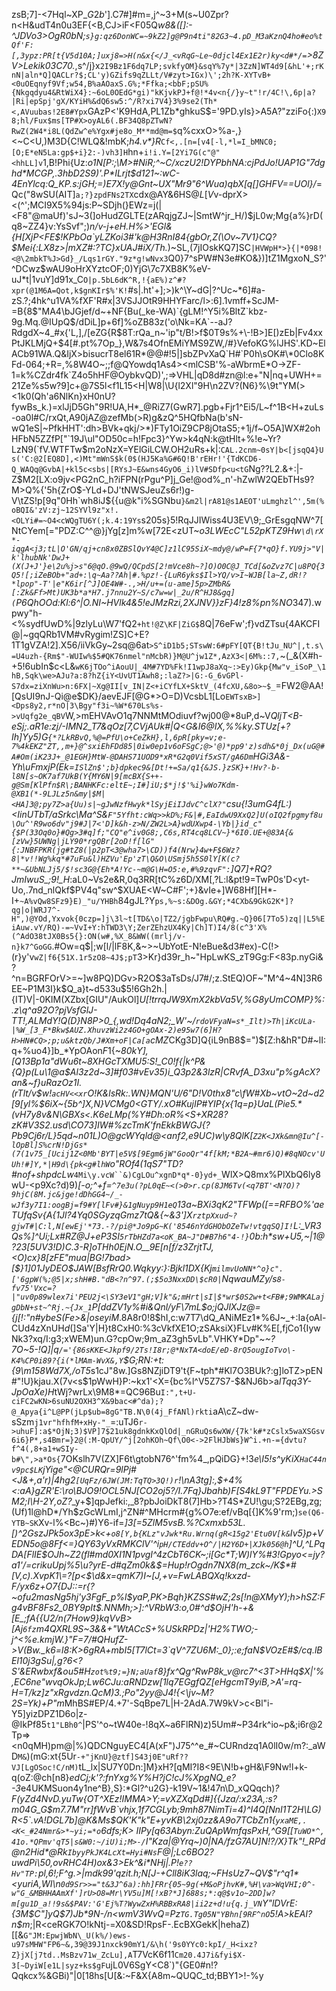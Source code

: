 zsB;7]-<7Hql~XP_$G2b%f$'].C7#]#m=,j^~3+M(s~U0Zpr?n<H&udT4n0u3EF{<B,CJ>iF<F05Q*w8&([]:-^JDVo3>OgR0bN;`s}g:qz6DonWC=~9kZ2]g@P9n4ti"82G3~4.pD_M3aKznQ4ho#eo%tQf'F:[,3ypz:PR[t{V5d10A;]uxj8=>H(n&x{</J_<vRqG~Le~0djcl4Ex1E2r)ky<d#*/=`>8ZV>Lekik03C70.*,s^/j}x`2I9Bz1F6dq7LP;svkfyOM}&sqY%7y*|3ZzN]WT4d9[&hL'+;rKnN|aln*Q]QACLr?$;CL'y)GZifs9qZLLt/V#zyt>IGx)\';2h?K-XYTvB+<0uOEqnyf9Vf;w54,B%aAOaxS.G%;*Ffka;<bbF;pSU%{Nkgqdyu4&RtWiX4}:~6oL0OEdG*gi)"kKjvkPJ+f@!*4v<n{/}y~t"!r/4C!\,6p|a?|Ri|epSpj'gX/KYiH%&dQ6sw5:^/R?xi7V4}3%9se2(Th*<,AVuubas!2E8#Ypx`GAzP<'K9HdA,PL1Zb*ghkuS$='9PD.yIs}>A5A?"zziFo{:)`X98;hl/Fux$ms[TP#X>oyAL6(.BF34Q8pZTwN?RwZ(2W4*i8L(QdZw^e%Ygx#je8o_M**md@m=$`q%cxxO>%a-,}<~C<U,)M3D{C!WLQ&!mbK;_h4.v*}R_`Cf<,.[n=[v4[-l,*l=I_bMNC0;[O;E*eN5La:gp$+i}2:-)vh3]H`hn+`i!i.Y=[2Yi7G(c"@"<hhLL]v`1,B!Phi{Uz:_o1N[P:;\M>#*NiR;^~C/xczU2!DYPbhN*A:cjPdJo!UAP1G"7dghd\*MCGP,.3hbD2S9)'.P*ILrjt$d121~:wC-4EnYlcq:Q_KP.s:jGH;=)E7X!y@Gnt~UX"Mr9"6^Wua)qbX[q[]GHFV==UOl}/_=Qc("8wSU(AIT]`a;?}zpdFNs2TX`cdx@AY&6HS@$L[V$v-dprX><(^';MCI9X5%94js:P~SDjh(}EWz=j(|<F8"@maUf)'sJ~3(]oHudZGLTE(zARqjgZJ~|SmtW^jr_H/)$jL0w;Mg{a%}rD(q8~ZZ4}v:YsSvf";)_n/v-j+eH.H%>'EGl&{H[XjP<FE$!KPbOa`yLZKoi3#'k@H3RnI84{gbOr,Z(\Ov~7V1}CQ?$Mei{:LX8z>|mXZ#:?TC}xUAJ#iX/Th._)~SL,(7jIOskKQ7]SC`|HVWpH*>}{|*098!<@\2mbkT%J>Gd}_/Lqs1rGY."9z*g!wNvx3`Q0}7^sPW#N3e#KO&})]tZ1MgxoN_S?'^DCwz$wAU9oHrXYztcOF;0)YjG\7c7XB8K%eV-uJ*t|1vuY]d91x_C`O|p.5bL6dK^R,!{aE%)z^#?xpr(@1M6A=Qot,k$gnKIr$%'K!`#s|.ht'+];>)k^\Y~dG|?^Uc~*6]#a-zS.?;4hk^u1VA%fXF'R#<vqFR>x|3VSJJOtR9HHYFarc/l>:6].1vmff+ScJM-=B{8$"MA4\bJGjef/d~+NF{Bu(_ke-WA)`{gLM!^Y5i%BltZ`kbz-9g.Mq.@IUpQ$/dDiL]p+6f]%oZB83z('o\Nk=KA`--aJ?RdgdX~4_#x{'L,],/[eZG{R$8T:rQa_n~'ip"t/B!>f$0T9s%+\-!B>]E[)zEb|Fv4xxPtJKLMjQ+$4[#.pt%7Op_},W&7s4OfnEMiYMS9ZW,/#}VefoKG%lJHS'.KD~ElACb91WA.Q&IjX>bisucrT8el61R*@@#!5|]sbZPvXaQ`H#`P0h\sOK#\*0Clo8KFd-064;+R=,%8W4O~;;f@QYowdq1As4><mlCSB'%-aWbrmE*O->ZF-1=k%CZdr4fk`Z4o5hHF@OybkvQD)',;=>VHL|qD8d#zn@l:e+"N|nq+UWH+=21Ze%s5w?9]c+@7S5l<f1L15<H|W8|\U{l2Xl"9H\n2ZV?(N6}%\9t"YM(><1k0(Qh'a6NlKn}xH0nU?fywBs_k.)=xlJjD5Gh"9R!UA,H*_@RiZ7(GwR7].pgb+Fjr1^Ei5/L~f^1B<H+zuLs-oa0l#C/rxQt,A90jAZ@zefMb(>R)g&zQ^5HQfbNa(b'sN-wQ1eS|~PfkHHT':dh>BVk+qkj/>*)FTy1OiZ9CP8jOtaS5;+1j/f~O5A]WX#2ohHFbN5ZZfP["`19J\ul"OD50c=h!Fpc3}^Yw>k4qN:k@tHlt+%!e~Yr?LzN9(`fV.WTFTw$m2oNzX=YElGiLCW.OH2uRs+k|:`CAL.2cnm~0sY|b<[jsqQ4}Us('C:@2[EQ8D],<)Mt"mWnS$k(0$(HJ5Ka%G#6Q!B'rEHr!'{TdKCD6-Q_WAQq@GvbA|+kl5c<sbs|[RYsJ~E&wns4GyO6_i)lV#SDfp<u<tG`Ng??L2.&+:|-Z$M2[LX:o9jv<PG2nC_h?iFPN(rPgu^P]j_Ge!@od%_n'-hZwlW2QEbTHs9?M>Q%{'5h{ZrO$-YLd+DJ'tNWSJeuZs6r!)g-V\tZS!p[9q"0Hh`wh8iJ${{u@k"i%SGNbu`}&m2l|rA81@s1AEOT'uLmghzl^',5m(%oBQI&'zV:zj~12SYVl9z"x!.<OLYi#=~O4<cWQgTU6Y(;k.4:19Ys`s205s}5!RqJJIWiss4U3EV\9;\_GrEsgqNW^7[NtCYem[="PDZ:C^^@}jYg[z]m%w[72E<zUT~*o3LWEcC"L52pKTZ9Hw`\d\rX*-iqgA<j3;tL|O'GN/qj+cn8x0ZBSlQvY4@C]z1lC95SiX~mdy@/wP=F{7*qO}f.YU9j>"V|k'lhubNk'DwJ+(X(J+J'}e\2u%j>s"6@qO.@9wQ/QCpdS[2!mVce8h~?]O)O0C@J_TCd[&oZvz7C|u8PQ{3Q5![;iZeBOb+"ad+:\q~Aa??Ah|#.%pz!-{LuR6yks$Il>YQ/v>I~WJB[la~Z,dR!?*lpop"-T'|e"K6ir[^J]OE4W#-.,>H/u+=(u-ame]5p>ZMbR&[:Zk&Ff>Mt)UK3b*a*H7.j7nnu2Y~S/c7w=w|_2u/R^HJ8&gq](`P6QhOOd:Kl:6^|O.NI~HVlk4&5!eJMzRzi,2XJNV}}zF}4!z8%pn%NO*347).wpwy"h-<%sydfUwD%|9zlyLu\\W7'fQ2`+ht!@Z\KF|ZiG$`8Q|76eFw';f}vdZTsu{4AKCFI@|~gqQRb1VM#vRygim!ZS]C+E?1T1gVZA!2].X56/iiVkGy~2sq@6at`>S^iD1b5;STswW:6#pFY[QT{B!tJu_NU^|,t.s\=U4uzh-{Rm$"-WUIw%$5#QK76nmel"nMcbR)}M@U^jw1Z*,AzX3<|6M%::7,`~(_&(X#h-+5!6ubIn$c<L&`wK6jTOo^iAouU|_4M#7YD%Fk!I1wpJ8aXq~:>Ey)Gkp{Mw"v_iSoP_\1hB,Sqk\we>AJu?a:8?hZ{iY<UvUT1Awh8;:laZ?>|G:-G_6vGPl-S7dx=ziXnWu>n:6FX|~Xg@II[v_IN|Z<+iCYfLX+SktV_(4fcXU,&8o>~$_`=FW2@AA![QsUI9nJ-Qi@e$DK}/aevEJF[@G*>O=D)VcsbL1[Lo`EWTsxB>]<Dps8y2,r*nO|3\Bgy"f3i~%W*670Ls%s->vUqfg2e_qBV`W,>mEHVAvO1q7NNMtMOdiuvf?wj00@*8uP,d~V*QljT<B-eSj;.aR1e:zj/-IMN2_T7&qOz[7,CVjAUk#|Q<G&I6@IX,%%ky.STUz[+?Ih]Yy5)G`{*?LkRBvQ,%@=PfU\o+CeZkH},l,6pR[pky=v;e-7%4kEKZ"ZT,,m+}@^sxiEhFDd85|0iw0ep1v6oFSgC;@>'@)*pp9'z)sdh&*0j_Dx(uG@#A#Om(iK23J+_@1EGH}MtW-@DAHS71UOD9*xR*G2q0Vif5xST/gA6Dm`HGi3A&-Yh\uFmxjP(Ek=`ISlZn$';b}dpkec9&[Dt!+=Sa/q1{&JS.}zSK}+!Hv?-b-l8N[s~OK7af7UkB(Y{MY6N|9[mcBX{S++-g@Sm[KlPfn$R\;BANHKFc:eltE~;I#]iU;$*j!$'%i}wWo7Kdm-@XB1(*-9LJLz5n&my|$M|<HA]3@;py7Z>a{Uu)s|~gJwNzfHwyk*lSyjEiIJdvC^clX?"`csu{!3umG4fL:)<IinUTbT/aSrkc\Ma^S&`F"5Yfht:cWq>>kD%;F&|#,EaIdwU9XxQ2]U(oIQ2fpgmyf8u\Ou^'R9wo6dv"j9#J|7<'D]k&h-z>N/ZW2L>A}wdUXwp4-\Yb|}id_c"{$P(33Oq0o}#Qg>3#q]f;"CQ"e^iv0G8;,C6s,RT4cq8LCV~}*6I0.UE+@83A{&[zVw}5UWNg|jLY90*rgQBr[2oD!f[lG"{:JNBFPKR(jg#tZ8(|p2pT<3@wha7>\CD))f4(Nrw}4w+F$6Wz?8|*v!!Wg%kq*#7uFu&l)HZVu'Ep'zT\Q&O\USmj5h5S0lY[K(c?**~&UbNLJj5/$!sc3G@{Eh*A!Yc-~m@G\H=O5:e,#%9zqvF":`]Q7]+RQ?JmIwuS_;9!_H*:aL0~Vs2e&R,0q3RR[tC%z6D/XM[,?L:l&pt!9=TwP0s'D<yt-Uo,.7nd_nlQkf$PV4q"sw^$XUAE<W~C#F';+}&vIe+]W68Hf][H*-I+`~A%vQw8SFz9}E)_"u/YHBh`84gJL?Y`ps,%~s:&DOg.&GY;*4CXb&9GkG2K*]?qg|o|WRJ7^-H",)@YOd,Yxvok{0czp=]j\3l~t[TD&\o|TZ2/jgbFwpu\RQ#g.~Q}06[7To5)zq||L5%EiAuw.vY/RQ)-=~VvI+Y:hTWD3\Y;ZerZEhzUX4Ky|Ch]T)I4/8(c^3'X%(^AdO38tJX0Bs5{}:ON(w#,%X_8&WW((mrlj/v-n}k7^GoGG`.#Ow=q$|;w[l/|lF8K,&~\>~UbYotE-N!eBue&d3#ex)-C(!>(r}y'v`wZ|f6{51X.1r5zO8~4J$;pT`3>Kr}d39r_h~"HpLwKS_zT9Gg:F<83p.nyGi&?^n=BGRFOrV>=~]w8PQ)DGv>R2O$3aTsDs/J7#/;z.StEQ)OF~"M^4~4N]3R6EE~P1M3I}k$Q_a}t~d533u$5!6Gh2h.|{IT)V|-0KIM(XZbx[GIU"/AukOl]*U[!trrqJW9XmX2kbVa5V,%G8yUmCOMP}%:.z\q^a92O?pjVsfGlJ-TT!,ALMdY!Q(D}N8P>0_{,wd!Dq4aN2;_W'~/`rdoVFyaN=s*_Ilt)>Th|iKcULa-|%W_[3_F*Bkw$AUZ.XhuvzWi2z4GO+gOAx-2)e95w7(6]H?H>HN#CQ>;p;u&ktzQb/J#Xm+oF|Ca[a`cMZ*CKg3D]Q{iL9nB8$=")$[Z:h&hR"D#~lI:q+%uo4}]b_*YpOAon$F%E/dzjQo[z7$1{~_80kY],[Q13Bp1a"dWu6t~8XHGcTXMU5:S!_C0!f{|k^P&{Q}p(Lu\1@a$Al3z2d~3]#f03#vEv35)i_Q3p2&3lzR|CRvfA_D3xu"p\%gAcX?an&~f}uRazOz1I.(rTlt/v$w!`acHV<<xr`O!K&lsRk:.WN}MQN'U/6"D!V0thx8"c\fW#Xb~vtO~2d~d2[9[yl%$6iX~{5b^]X,N}VCMg0<GTY/.xO#KujIP#YIP{x{1q=p}UaL(Pie5.*(vH7y8v&N\GBXs<.K6eLMp(%Y#Dh:oR%<S<gGf>+XR28?zK#V3S2.usd\CO73]IW#%zcTmK'fnEkkBWGJ{?Pb9Cj6r/L}5qd~*n01L)O@gcWYqld@<anf2,e9UC)w\y8QlK[`Z2K<JXk&mn@Iu^[-lOpBl]S%crN!DjGs*(7(1v75_[Ucij1Z<0Mb'BYT|e5V$[9Egm6jW"GooQr"4f[kM;*B2A~#mr6)Q)#8qNOcv'UUh!#]Y,*|H9d\{pk<g#lhW`o"ROf4(1qS7"TD*?#nof+shpdcLw_`4Mi\y.vcW``&)CgLOu^xgnD*q*-0}yd+_`WlX>Q8mx%PlXbQ6ly8wU-<p9Xc?d)9)_[-_o;^+f=`^7e3u(?pL0qE~<(>0>r.cp(8JM6Tv(<q7BT'<N?O)?9hjC(8M.jc&jge!dDhGG4~/_-wJf3y7I1:oogBj=f9#Y[lFv#}&1gNuyp9H1eQ`13a~BXi3qK2"TFWp(\[==RFBO%'aeTUfqSv{A{1Jl?4Yq0SGyzqGmz7tQ_&{~&3']X`rztpXxud~?gjwT#|C:l,N[ewEj'*73.-?/pi@*Jo9pG~K('8546nYdGHObOZeTw!vtgqSQ]I!`L:_VR3Qs%]^Ui;Lx#RZ@J+eP3SI`5rTbHZd7a<oK_BA~J"D#B7h6"4-!}`0b:h*sw+U5,~|1@?23[5UV3!D)C.3-R]oTHh0EjN.O__9E[n[f/z3ZrjtTJ,<O)cx}8[zFE"mua|BG!7bad>[$}1]01JyDEO$JAW[BsfRrQ0.Wqkyy:}:Bj$kl1$DX{Kj`milmvUoNN*^o}c".['6gpW(%;@5|x;shH#B."dB<?n^97.(;$5o3NxxDD\$cR0|`NqwauMZy/s`8-fv75'Vxc=?|"uv0p89wlex7i'PEU2j<\SY3eV1"gH;V]k"&;mHrt|sI|$*wr$0S2w+t<FB#;9WMKALajgDbN+st~^Rj.~{Jx_1`P[ddZV1y%#i&Qnl/yF\7mL$o;jQJlXJz@\={j[!:"n#ybeS(Fe>&|oseyiM_.8A8r0!8$hI,c:w7T7\dQ_ANiMEz1*%6J~_+:Ia{oAl-CUd4zXnUH$d$(]Sa'Y|H}t8CxH0:%3cVkfXE1O;zSAksiX}FLv#K%E[,fjCo1{IywNk3?xq/I:g3;xWEM)un.G?cpOw;9m_aZ3gh5vLb".VHKY*Dp"~*~?7O~5-!Q]|q`/='{86sKKE<Jkpf9/2Ts!I8r;@*NxTA<doE/eD-8rQ5ougIoTvo\-K4%CP0i89?{i(*lMAm-WvX&,Y`$G;RN:+t:{9\m158Wd7X,/oT5*s1cJ"8w.]Gs8NZjiDT9't{F~tph*#Kl7O3BUk?:g]loTZ>pEN#"!U}kjau.X(7v<s$1pWwH}P:~kx1'<X={bc%l^V5Z7S7-$&NJ6b>a*lTqq3Y-JpOaXe)H*tWj?wrLx\9M8*=QC96Bu`I:",t+U-ciFC2wKN>6suNU2OXH3^X&9bac<#^da);?@_Apya{i^L@PP(jLp$ub=8gG"TB.N\0(4j_FfANl)rkti`aA\cZ~dw-sSzm`j1vr"hfhfM+xHy-"_`=:uTJ6`r->uhuF]:a$*OjN;3)$VP]7$21uk8gdnkKxQlOd|_nGRuQs6wXW/{7k'k#*zCslx5waXSGsv6i6}P*,s4Bmr=}2@(:M-QpUY/^j[2ohKOh~Qf\O0<->2FlHJbWs}W^i.+n-={dvtu?f^4(,8+a1+wSIy-b#\",>a*Os{`7OKslh7V(ZX]F6t\gtobN76^'fm%4_,pQiDG}+!3*e\I5!s^yKiX`HaC44nv9pc$LK`jYige"<@CURQr=9lPj#<J&+,a'r)|4hg2`[UqFz/6JW(JM:TqTQ>3Q!)r`!\nA3tg]:,$+4%<:aA}gZR'E:\ro\BJO9!OCL5NJ[CO2oj5?/I.7Fq}Jbahb)F[S4kL9T"FPDEYu.>SM2;I\H-2Y,oZ?*_y+$]qpJefki:,_8?pbJoiDkT8(7]Hb>?T4S*ZU!\gu;S?2EBg,zg;(Uf)1l@hD*/Yh$zGcWLmI,j^ZN#^MHcrm#{g%O7e:ef/vBq[{]K%9'rm;)`se(Q6-YTB~SK`Xv-l%<Bc~)#)Y6-if=_]3[=5ZlM5vsB.%?Cxmxb53L.[)^2GszJPk5ox3pE>k<+`o8[Y,b{KLz"vJwk*Ru.Wrnq(gR<15g2'Etu0V[k&`Iv5}p+VEDN5o@8Ff<=}QY63yV*xRMKClV'^i`pH/CTEddv+O^/|H2Y6D+|XJk056@h`]^U,^LPqDA[FlIE$OJh~Z2(fl#md0XI1N1pvgI^4zCbT6CK~;i[Gc*T;W)lY%#3!Gpyo<=jy?a1'/=crikuUpj%5\u?yrE-d#qZm0k&$=Hup!rOgdn7N*X8(m_zck~/K$*#[V,c).XvpK1\=?[p<$\d&x=qmK7)I~[J,+v=FwLABQXq!kxzd-F/yx6z+O7{DJ::=r{?~ofu2masNg5hj'y3FgF_p%l$yaP,PK>Bqh_*}*KZSS#wZ;2s[!n@XMyY);h>hSZ:Fg4vBF8Fs2_0BY9pIt$.NNMh;>]:^VRbW3:o,0#^d$OjH'h-+&[E_;fA{{U2/n(7How9}kqVvB>[Aj`6fz`m4QXRL9S~3&&+"WtACcS+%USkRPDz|'H2%TW*O;-j^<%e.kmjW.}"F=7/#QHufZ->V(Bw._k6=l8:K>6gRA+mbI5[T7lCt=3\`qV^7ZU6M:_0};:e;faN$VOzE#$/cq.lBEl10j3gSu|,g?6<?S'&ERwbxf&ou5#H`zot%t9;=}N;aUaf`8\}fx^Qg^RwP8k_v@rc7^<3T>HHq$X|'%,EC6ne"wvqOkJp;Lw6CJu:aRNDzw[1lq7EGgfQZ[eHgcmT9yiB,>A'=rq-H=T/kz]z"xRgvdzn.QcM)3.;Po"2yy@J4!{<\jv~M?2S=Yk)+P"m*MhBS#EP/4.+7'-SqBpe7L|H-2AdA.7W9kV>c<Bl"i-Y5]yizDPZ1D6o|z-@IkPf85`t1"LBh0^`|PS'^o~tW40e-!8qX~a6FlRN)z)5Um#~P34rk^io~p&;i6r@2Tp=><n0qMH)pm@|%)QDCNguyEC4[A(xF")J75^^e_#~CURndzq1A0lI0w/m?:_aWD`M&`)(mG:xt{5Ur`-+"jKnU}@ztf]S43j0E"uRf??VJ[LgOSoc!C/nM)`tL_lx|SU7Y0Dn:]M}xH?[qMI?I8<9E\N!b+gH&\F9Nw!l+k-q(oZ:@ch[n8}*edCj;k'?:fnYxg%Y%H?jC!cJ%XpgNQ_e?-3*e4UKMSuon4y1ne^B},S}:*Gl?^u2G}-k19V~1&!47n\D\_xQQqch)_?F(yZd4NvD.yuTw{OT^XEz!IMMA>Y;=vXZXqDd#]{{Jza/:x23A,:s?m04G_G$m7.7M"rr]fWvB`vhjx,1f7CGLyb;9mh87NimTi=4)^I4Q[NnI1T2H\LG)R<5`.vA!DGL7b]@K&Ms$QK'K"k\"E+yvKB\2xj0zz&A9o7TCbZn1{`yxaME,.<K<_#24Nmr&>*~yi;=*o`6dfs;$K>~II$Py[q63Abyn:ZuQApWmfqsPxH,^G9[[`TuWO*^,41o.*QPmv'qT5|s&W0:~/iU)i;M>-/`I"Kza|@Yrq~)0|NA/fzG7AU]N!?/X}Tk"!_RPd@n2Hid*@Rk`IbyyPkJK4LcXt=Hyi#Ns`F@|;Lc6BO2?uwdPi\50,ovRHC4H)ox&3>Ek^&i*NHj|.P!`e??Hv"TP:`pl,6!;F^g.>|mdk99'qzit.h;N[J-+Cll8iK3laq;~_FHsUz7~QV$"r^q1*<yuriA,WI\n`0d9Sr>>="t&3J^6a):hh]FRr{05~9g(+M&oPjhvK#,%H\va>WqVHI;0^-w"G_&MBHHAAmXf']rU>O8=Mr\YV5u]M[!xB?*J]688s;*:q@$v1o~2DD]w?m[gu1D_a!!9s&$PAV:'G'Ej%T?WywZxH%RBBxRA8|ii2z+d!u{q.j_VN`Y"lDVrE:{3M_$C"]yQ$7)Jb*9N-/n<wmV3WvQ=Pz`TG.Tg05N"YBhn[9RF^nO`5!A>kEAI\?n$m_;|R<ceRGK7O!kNtj-=X0&SD!RpsF-.EcBXGekK|hehaZ)[[&`G"JM:EpwjWbN\_U(k%/)ews-u97sMHW"FP6~&,39@39J1nxck90mY1/&\h('9s0YYc0:kpI/_H<ixz?Z}jX[j7td..MsBzv71w_ZcLu],A`T7VcK6f11`Cm20.4J7i&fyi$X-3[~DyiW[e1L|syz+ks$gF`ujL0V6SgY<C8`)"{GE0#n!?Qqkcx%&GBi)"|0[18hs[U[&:~F&X{A8m~QUQC_td;BBY1>!-%y